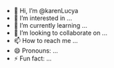 - 👋 Hi, I’m @karenLucya
- 👀 I’m interested in ...
- 🌱 I’m currently learning ...
- 💞️ I’m looking to collaborate on ...
- 📫 How to reach me ...
- 😄 Pronouns: ...
- ⚡ Fun fact: ...

<!---
karenLucya/karenLucya is a ✨ special ✨ repository because its `README.md` (this file) appears on your GitHub profile.
You can click the Preview link to take a look at your changes.
--->
